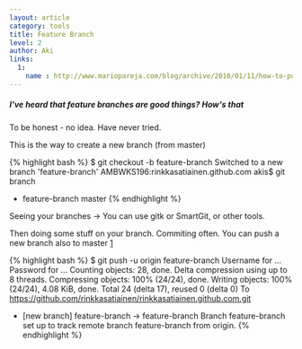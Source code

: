 ```yaml
---
layout: article
category: tools
title: Feature Branch
level: 2
author: Aki
links:
  1:
    name : http://www.mariopareja.com/blog/archive/2010/01/11/how-to-push-a-new-local-branch-to-a-remote.aspx
---
```


##### I've heard that feature branches are good things? How's that

To be honest - no idea. Have never tried.

This is the way to create a new branch (from master)

{% highlight bash %}
$ git checkout -b feature-branch
Switched to a new branch 'feature-branch'
AMBWKS196:rinkkasatiainen.github.com akis$ git branch
* feature-branch
  master
{% endhighlight %}

Seeing your branches -> You can use gitk or SmartGit, or other tools.

Then doing some stuff on your branch. Commiting often.
You can push a new branch also to master [1](#link_1)

{% highlight bash %}
$ git push -u origin feature-branch
Username for ...
Password for ...
Counting objects: 28, done.
Delta compression using up to 8 threads.
Compressing objects: 100% (24/24), done.
Writing objects: 100% (24/24), 4.08 KiB, done.
Total 24 (delta 17), reused 0 (delta 0)
To https://github.com/rinkkasatiainen/rinkkasatiainen.github.com.git
 * [new branch]      feature-branch -> feature-branch
Branch feature-branch set up to track remote branch feature-branch from origin.
{% endhighlight %}